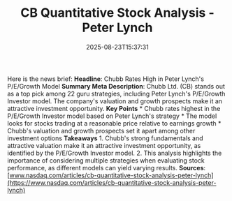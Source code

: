 ﻿---
title: "CB Quantitative Stock Analysis - Peter Lynch"
date: "2025-08-23T15:37:31"
category: "Markets"
summary: ""
slug: "cb quantitative stock analysis  peter lynch"
source_urls:
  - "https://www.nasdaq.com/articles/cb-quantitative-stock-analysis-peter-lynch-4"
seo:
  title: "CB Quantitative Stock Analysis - Peter Lynch | Hash n Hedge"
  description: ""
  keywords: ["news", "markets", "brief"]
---
Here is the news brief:  **Headline**: Chubb Rates High in Peter Lynch's P/E/Growth Model  **Summary Meta Description**: Chubb Ltd. (CB) stands out as a top pick among 22 guru strategies, including Peter Lynch's P/E/Growth Investor model. The company's valuation and growth prospects make it an attractive investment opportunity.  **Key Points**  * Chubb rates highest in the P/E/Growth Investor model based on Peter Lynch's strategy * The model looks for stocks trading at a reasonable price relative to earnings growth * Chubb's valuation and growth prospects set it apart among other investment options  **Takeaways**  1. Chubb's strong fundamentals and attractive valuation make it an attractive investment opportunity, as identified by the P/E/Growth Investor model. 2. This analysis highlights the importance of considering multiple strategies when evaluating stock performance, as different models can yield varying results.  **Sources**: [www.nasdaq.com/articles/cb-quantitative-stock-analysis-peter-lynch](https://www.nasdaq.com/articles/cb-quantitative-stock-analysis-peter-lynch) 
